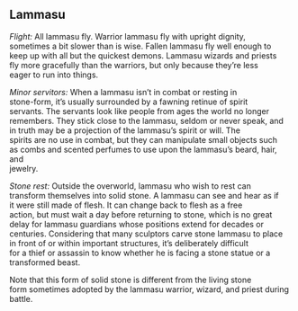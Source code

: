 ## Lammasu

*Flight:* All lammasu fly. Warrior lammasu fly with upright dignity,  
sometimes a bit slower than is wise. Fallen lammasu fly well enough to  
keep up with all but the quickest demons. Lammasu wizards and priests  
fly more gracefully than the warriors, but only because they’re less  
eager to run into things.

*Minor servitors:* When a lammasu isn’t in combat or resting in  
stone-form, it’s usually surrounded by a fawning retinue of spirit  
servants. The servants look like people from ages the world no longer  
remembers. They stick close to the lammasu, seldom or never speak, and  
in truth may be a projection of the lammasu’s spirit or will. The  
spirits are no use in combat, but they can manipulate small objects such  
as combs and scented perfumes to use upon the lammasu’s beard, hair, and  
jewelry.

*Stone rest:* Outside the overworld, lammasu who wish to rest can  
transform themselves into solid stone. A lammasu can see and hear as if  
it were still made of flesh. It can change back to flesh as a free  
action, but must wait a day before returning to stone, which is no great  
delay for lammasu guardians whose positions extend for decades or  
centuries. Considering that many sculptors carve stone lammasu to place  
in front of or within important structures, it’s deliberately difficult  
for a thief or assassin to know whether he is facing a stone statue or a  
transformed beast.

Note that this form of solid stone is different from the living stone  
form sometimes adopted by the lammasu warrior, wizard, and priest during  
battle.
